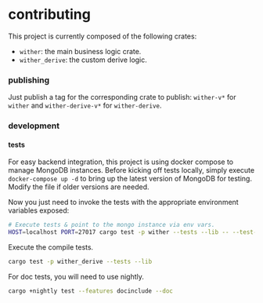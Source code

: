 contributing
============
This project is currently composed of the following crates:

- `wither`: the main business logic crate.
- `wither_derive`: the custom derive logic.

### publishing
Just publish a tag for the corresponding crate to publish: `wither-v*` for `wither` and `wither-derive-v*` for `wither-derive`.

### development
#### tests
For easy backend integration, this project is using docker compose to manage MongoDB instances. Before kicking off tests locally, simply execute `docker-compose up -d` to bring up the latest version of MongoDB for testing. Modify the file if older versions are needed.

Now you just need to invoke the tests with the appropriate environment variables exposed:

```bash
# Execute tests & point to the mongo instance via env vars.
HOST=localhost PORT=27017 cargo test -p wither --tests --lib -- --test-threads=1
```

Execute the compile tests.

```bash
cargo test -p wither_derive --tests --lib
```

For doc tests, you will need to use nightly.

```bash
cargo +nightly test --features docinclude --doc
```
